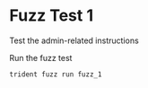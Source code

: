 # Fuzz Test 1

Test the admin-related instructions

Run the fuzz test
```bash
trident fuzz run fuzz_1
```
